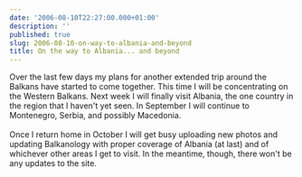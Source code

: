 ```yaml
---
date: '2006-08-10T22:27:00.000+01:00'
description: ''
published: true
slug: 2006-08-10-on-way-to-albania-and-beyond
title: On the way to Albania... and beyond
---
```


Over the last few days my plans for another extended trip around the Balkans have started to come together. This time I will be concentrating on the Western Balkans. Next week I will finally visit Albania, the one country in the region that I haven't yet seen. In September I will continue to Montenegro, Serbia, and possibly Macedonia.<br /><br />Once I return home in October I will get busy uploading new photos and updating Balkanology with proper coverage of Albania (at last) and of whichever other areas I get to visit. In the meantime, though, there won't be any updates to the site.